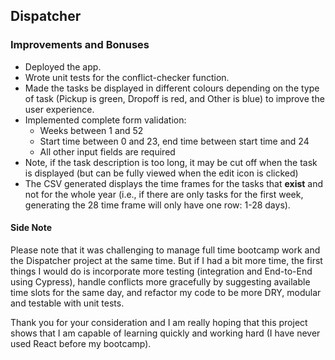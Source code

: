 ## Dispatcher

### Improvements and Bonuses

- Deployed the app.
- Wrote unit tests for the conflict-checker function.
- Made the tasks be displayed in different colours depending on the type of task (Pickup is green, Dropoff is red, and Other is blue) to improve the user experience.
- Implemented complete form validation:
  - Weeks between 1 and 52
  - Start time between 0 and 23, end time between start time and 24
  - All other input fields are required
- Note, if the task description is too long, it may be cut off when the task is displayed (but can be fully viewed when the edit icon is clicked)
- The CSV generated displays the time frames for the tasks that **exist** and not for the whole year (i.e., if there are only tasks for the first week, generating the 28 time frame will only have one row: 1-28 days).

#### Side Note

Please note that it was challenging to manage full time bootcamp work and the Dispatcher project at the same time. But if I had a bit more time, the first things I would do is incorporate more testing (integration and End-to-End using Cypress), handle conflicts more gracefully by suggesting available time slots for the same day, and refactor my code to be more DRY, modular and testable with unit tests.

Thank you for your consideration and I am really hoping that this project shows that I am capable of learning quickly and working hard (I have never used React before my bootcamp).
